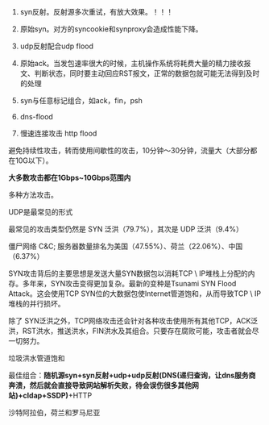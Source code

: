 1. syn反射。反射源多次重试，有放大效果。！！！
2. 原始syn。对方的syncookie和synproxy会造成性能下降。
3. udp反射配合udp flood
4. 原始ack。当发包速率很大的时候，主机操作系统将耗费大量的精力接收报文、判断状态，同时要主动回应RST报文，正常的数据包就可能无法得到及时的处理
5. syn与任意标记组合，如ack，fin，psh





6. dns-flood
7. 慢速连接攻击 http flood



避免持续性攻击，转而使用间歇性的攻击，10分钟～30分钟，流量大（大部分都在10G以下）。

**大多数攻击都在1Gbps~10Gbps范围内**

多种方法攻击。

UDP是最常见的形式

最常见的攻击类型仍然是 SYN 泛洪（79.7%），其次是 UDP 泛洪（9.4%）

僵尸网络 C&C; 服务器数量排名为美国（47.55%）、荷兰（22.06%）、中国（6.37%）



SYN攻击背后的主要思想是发送大量SYN数据包以消耗TCP \ IP堆栈上分配的内存。多年来，SYN攻击变得更加复杂。最新的变种是Tsunami SYN Flood Attack。这会使用TCP SYN位的大数据包使Internet管道饱和，从而导致TCP \ IP堆栈的并行损坏。

除了 SYN泛洪之外，TCP网络攻击还会针对各种攻击使用所有其他TCP，ACK泛洪，RST洪水，推送洪水，FIN洪水及其组合。只要存在腐败可能，攻击者就会尽一切努力。

垃圾洪水管道饱和

最佳组合：**随机源syn+syn反射+udp+udp反射(DNS(递归查询，让dns服务商奔溃，然后就会直接导致网站解析失败，待会误伤很多其他网站)+cldap+SSDP)**+HTTP



沙特阿拉伯，荷兰和罗马尼亚